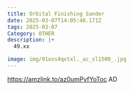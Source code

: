 ```yaml
---
title: Orbital Finishing Sander
date: 2025-03-07T14:05:48.171Z
tags: 2025-03-07
Category: OTHER
description: |+
  49.xx

image: img/91oxs4qxtxl._ac_sl1500_.jpg
---
```

https://amzlink.to/az0umPyfYoToc
AD